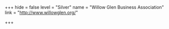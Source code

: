 +++
hide = false
level = "Silver"
name = "Willow Glen Business Association"
link = "http://www.willowglen.org/"

+++
